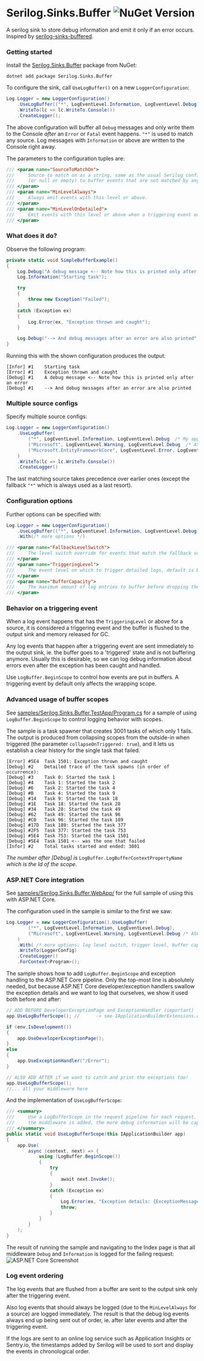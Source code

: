 # Serilog.Sinks.Buffer ![NuGet Version](https://img.shields.io/nuget/v/Serilog.Sinks.Buffer.svg?logo=nuget)

A serilog sink to store debug information and emit it only if an error occurs. Inspired by [serilog-sinks-buffered](https://github.com/timgaunt/serilog-sinks-buffered).

### Getting started

Install the [Serilog.Sinks.Buffer](https://nuget.org/packages/serilog.sinks.buffer) package from NuGet:

```shell
dotnet add package Serilog.Sinks.Buffer
```

To configure the sink, call `UseLogBuffer()` on a new `LoggerConfiguration`:

```csharp
Log.Logger = new LoggerConfiguration()
    .UseLogBuffer(("*", LogEventLevel.Information, LogEventLevel.Debug))
    .WriteTo(lc => lc.WriteTo.Console())
    .CreateLogger();
```

The above configuration will buffer all `Debug` messages and only write them to the Console *after* an `Error` or `Fatal` event happens. `"*"` is used to match any source. Log messages with `Information` or above are written to the Console right away.

The parameters to the configuration tuples are:
```csharp
/// <param name="SourceToMatchOn">
///     Source to match on as a string, same as the usual Serilog config. Specify the fallback source: "*"
///     (or null or empty) to buffer events that are not matched by any other source config.
/// </param>
/// <param name="MinLevelAlways">
///     Always emit events with this level or above.
/// </param>
/// <param name="MinLevelOnDetailed">
///     Emit events with this level or above when a triggering event occurs.
/// </param>
```

### What does it do?

Observe the following program:
```csharp
private static void SimpleBufferExample()
{
    Log.Debug("A debug message <-- Note how this is printed only after an error");
    Log.Information("Starting task");

    try
    {
        throw new Exception("Failed");
    }
    catch (Exception ex)
    {
        Log.Error(ex, "Exception thrown and caught");
    }

    Log.Debug("--> And debug messages after an error are also printed");
}
```

Running this with the shown configuration produces the output:

```
[Infor] #1    Starting task
[Error] #1    Exception thrown and caught
[Debug] #1    A debug message <-- Note how this is printed only after an error
[Debug] #1    --> And debug messages after an error are also printed
```

### Multiple source configs

Specify multiple source configs:

```csharp
Log.Logger = new LoggerConfiguration()
    .UseLogBuffer(
        ("*", LogEventLevel.Information, LogEventLevel.Debug  /* My application logs */),
        ("Microsoft", LogEventLevel.Warning, LogEventLevel.Debug  /* ASP.NET debug logs, always warning */)
        ("Microsoft.EntityFrameworkCore", LogEventLevel.Error, LogEventLevel.Error  /* EF errors only */)
    )
    .WriteTo(lc => lc.WriteTo.Console())
    .CreateLogger()
```

The last matching source takes precedence over earlier ones (except the fallback `"*"` which is always used as a last resort).

### Configuration options

Further options can be specified with:
```csharp
Log.Logger = new LoggerConfiguration()
    .UseLogBuffer(("*", LogEventLevel.Information, LogEventLevel.Debug))
    .With(/* more options */)
```

```csharp
/// <param name="FallbackLevelSwitch">
///     The level switch override for events that match the fallback source.
/// </param>
/// <param name="TriggeringLevel">
///     The event level on which to trigger detailed logs, default is Error.
/// </param>
/// <param name="BufferCapacity">
///     The maximum amount of log entries to buffer before dropping the older half, default 100.
/// </param>
```

### Behavior on a triggering event

When a log event happens that has the `TriggeringLevel` or above for a source, it is considered a triggering event and the buffer is flushed to the output sink and memory released for GC.

 Any log events that happen after a triggering event are sent immediately to the output sink, ie. the buffer goes to a 'triggered' state and is not buffering anymore. Usually this is desirable, so we can log debug information about errors even after the exception has been caught and handled.
 
 Use `LogBuffer.BeginScope` to control how events are put in buffers. A triggering event by default only affects the wrapping scope.

### Advanced usage of buffer scopes

See [samples/Serilog.Sinks.Buffer.TestApp/Program.cs](https://github.com/dsschneidermann/Serilog.Sinks.Buffer/blob/master/samples/Serilog.Sinks.Buffer.TestApp/Program.cs) for a sample of using `LogBuffer.BeginScope` to control logging behavior with scopes.

The sample is a task spawner that creates 3001 tasks of which only 1 fails. The output is produced from collapsing scopes from the outside-in when triggered (the parameter `collapseOnTriggered: true`), and it lets us establish a clear history for the single task that failed.

```
[Error] #5E4  Task 1501: Exception thrown and caught
[Debug] #2    Detailed trace of the task spawns (in order of occurrence):
[Debug] #3    Task 0: Started the task 1
[Debug] #4    Task 1: Started the task 2
[Debug] #6    Task 2: Started the task 4
[Debug] #B    Task 4: Started the task 9
[Debug] #14   Task 9: Started the task 18
[Debug] #1E   Task 18: Started the task 28
[Debug] #34   Task 28: Started the task 49
[Debug] #62   Task 49: Started the task 96
[Debug] #C0   Task 96: Started the task 189
[Debug] #17D  Task 189: Started the task 377
[Debug] #2F5  Task 377: Started the task 753
[Debug] #5E4  Task 753: Started the task 1501
[Debug] #5E4  Task 1501 <-- was the one that failed
[Infor] #2    Total tasks started and ended: 3001
```
*The number after [Debug] is* `LogBuffer.LogBufferContextPropertyName` *which is the Id of the scope.*

### ASP.NET Core integration

See [samples/Serilog.Sinks.Buffer.WebApp/](https://github.com/dsschneidermann/Serilog.Sinks.Buffer/blob/master/samples/Serilog.Sinks.Buffer.WebApp/) for the full sample of using this with ASP.NET Core.

The configuration used in the sample is similar to the first we saw:
```csharp
Log.Logger = new LoggerConfiguration().UseLogBuffer(
        ("*", LogEventLevel.Information, LogEventLevel.Debug),
        ("Microsoft", LogEventLevel.Warning, LogEventLevel.Debug /* ASP.NET Core */)
    )
    .With( /* more options: log level switch, trigger level, buffer capacity */)
    .WriteTo(LoggerConfig)
    .CreateLogger()
    .ForContext<Program>();
```

The sample shows how to add `LogBuffer.BeginScope` and exception handling to the ASP.NET Core pipeline. Only the top-most line is absolutely needed, but because ASP.NET Core developer/exception handlers swallow the exception details and we want to log that ourselves, we show it used both before and after:
```csharp
// ADD BEFORE DeveloperExceptionPage and ExceptionHandler (important)
app.UseLogBufferScope(); //      -> see IApplicationBuilderExtensions.cs

if (env.IsDevelopment())
{
    app.UseDeveloperExceptionPage();
}
else
{
    app.UseExceptionHandler("/Error");
}

// ALSO ADD AFTER if we want to catch and print the exceptions too!
app.UseLogBufferScope();
//... all your middleware here
```

And the implementation of `UseLogBufferScope`:
```csharp
/// <summary>
///     Use a LogBufferScope in the request pipeline for each request. The earlier in the pipeline
///     the middleware is added, the more debug information will be captured.
/// </summary>
public static void UseLogBufferScope(this IApplicationBuilder app)
{
    app.Use(
        async (context, next) => {
            using (LogBuffer.BeginScope())
            {
                try
                {
                    await next.Invoke();
                }
                catch (Exception ex)
                {
                    Log.Error(ex, "Exception details: {ExceptionMessage}", ex.Message);
                    throw;
                }
            }
        }
    );
}
```

The result of running the sample and navigating to the Index page is that all middleware `Debug` and `Information` is logged for the failing request:
![ASP.NET Core Screenshot](https://github.com/dsschneidermann/Serilog.Sinks.Buffer/raw/master/samples/Serilog.Sinks.Buffer.WebApp.Screenshot.png)

### Log event ordering

The log events that are flushed from a buffer are sent to the output sink only after the triggering event.

Also log events that should always be logged (due to the `MinLevelAlways` for a source) are logged immediately. The result is that the debug log events always end up being sent out of order, ie. after later events and after the triggering event.

If the logs are sent to an online log service such as Application Insights or Sentry.io, the timestamps added by Serilog will be used to sort and display the events in chronological order.

